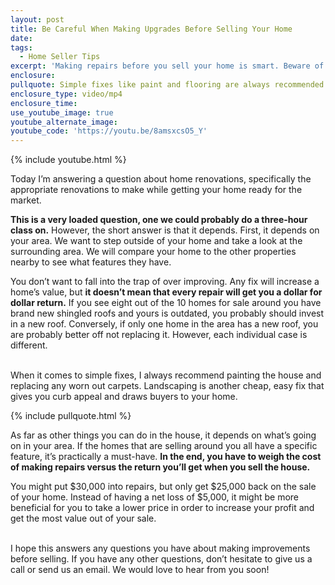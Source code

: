 ```yaml
---
layout: post
title: Be Careful When Making Upgrades Before Selling Your Home
date:
tags:
  - Home Seller Tips
excerpt: 'Making repairs before you sell your home is smart. Beware of over improving, however.'
enclosure:
pullquote: Simple fixes like paint and flooring are always recommended.
enclosure_type: video/mp4
enclosure_time:
use_youtube_image: true
youtube_alternate_image:
youtube_code: 'https://youtu.be/8amsxcsO5_Y'
---
```



{% include youtube.html %}

Today I’m answering a question about home renovations, specifically the appropriate renovations to make while getting your home ready for the market.

**This is a very loaded question, one we could probably do a three-hour class on.** However, the short answer is that it depends. First, it depends on your area. We want to step outside of your home and take a look at the surrounding area. We will compare your home to the other properties nearby to see what features they have.

You don’t want to fall into the trap of over improving. Any fix will increase a home’s value, but **it doesn’t mean that every repair will get you a dollar for dollar return.** If you see eight out of the 10 homes for sale around you have brand new shingled roofs and yours is outdated, you probably should invest in a new roof. Conversely, if only one home in the area has a new roof, you are probably better off not replacing it. However, each individual case is different.

<br>When it comes to simple fixes, I always recommend painting the house and replacing any worn out carpets. Landscaping is another cheap, easy fix that gives you curb appeal and draws buyers to your home.

{% include pullquote.html %}

As far as other things you can do in the house, it depends on what’s going on in your area. If the homes that are selling around you all have a specific feature, it’s practically a must-have. **In the end, you have to weigh the cost of making repairs versus the return you’ll get when you sell the house.**

You might put $30,000 into repairs, but only get $25,000 back on the sale of your home. Instead of having a net loss of $5,000, it might be more beneficial for you to take a lower price in order to increase your profit and get the most value out of your sale.

<br>I hope this answers any questions you have about making improvements before selling. If you have any other questions, don’t hesitate to give us a call or send us an email. We would love to hear from you soon!